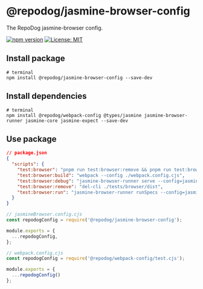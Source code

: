 # @repodog/jasmine-browser-config

The RepoDog jasmine-browser config.

[![npm version](https://badge.fury.io/js/%40repodog%2Fjasmine-browser-config.svg)](https://badge.fury.io/js/%40repodog%2Fjasmine-browser-config)
[![License: MIT](https://img.shields.io/badge/License-MIT-yellow.svg)](LICENSE)

## Install package

```shell
# terminal
npm install @repodog/jasmine-browser-config --save-dev
```

## Install dependencies

```shell
# terminal
npm install @repodog/webpack-config @types/jasmine jasmine-browser-runner jasmine-core jasmine-expect --save-dev
```

## Use package

```json
// package.json
{
  "scripts": {
    "test:browser": "pnpm run test:browser:remove && pnpm run test:browser:build && pnpm run test:browser:run",
    "test:browser:build": "webpack --config ./webpack.config.cjs",
    "test:browser:debug": "jasmine-browser-runner serve --config=jasmineBrowser.config.cjs --browser chrome",
    "test:browser:remove": "del-cli ./tests/browser/dist",
    "test:browser:run": "jasmine-browser-runner runSpecs --config=jasmineBrowser.config.cjs",
  }
}
```

```javascript
// jasmineBrowser.config.cjs
const repodogConfig = require('@repodog/jasmine-browser-config');

module.exports = {
  ...repodogConfig,
};
```

```javascript
// webpack.config.cjs
const repodogConfig = require('@repodog/webpack-config/test.cjs');

module.exports = {
  ...repodogConfig()
};
```
